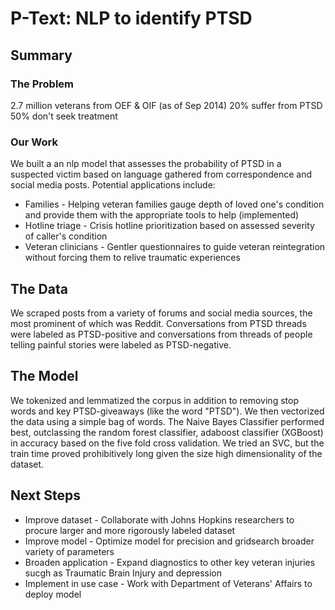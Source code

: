 # P-Text: NLP to identify PTSD

## Summary
### The Problem
2.7 million veterans from OEF & OIF (as of Sep 2014)
20% suffer from PTSD
50% don't seek treatment

### Our Work
We built a an nlp model that assesses the probability of PTSD in a suspected victim based on language gathered from correspondence and social media posts. Potential applications include:
- Families - Helping veteran families gauge depth of loved one's condition and provide them with the appropriate tools to help (implemented)
- Hotline triage - Crisis hotline prioritization based on assessed severity of caller's condition
- Veteran clinicians - Gentler questionnaires to guide veteran reintegration without forcing them to relive traumatic experiences

## The Data
We scraped posts from a variety of forums and social media sources, the most prominent of which was Reddit. Conversations from PTSD threads were labeled as PTSD-positive and conversations from threads of people telling painful stories were labeled as PTSD-negative.

## The Model
We tokenized and lemmatized the corpus in addition to removing stop words and key PTSD-giveaways (like the word "PTSD"). We then vectorized the data using a simple bag of words. The Naive Bayes Classifier performed best, outclassing the random forest classifier, adaboost classifier (XGBoost) in accuracy based on the five fold cross validation. We tried an SVC, but the train time proved prohibitively long given the size high dimensionality of the dataset.


## Next Steps
- Improve dataset - Collaborate with Johns Hopkins researchers to procure larger and more rigorously labeled dataset
- Improve model - Optimize model for precision and gridsearch broader variety of parameters
- Broaden application - Expand diagnostics to other key veteran injuries sucgh as Traumatic Brain Injury and depression
- Implement in use case - Work with Department of Veterans' Affairs to deploy model
